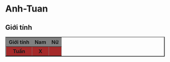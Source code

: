 # Anh-Tuan
<!DOCTYPE html>
<!DOCTYPE html>
<html>
<head>
	<title>Tables</title>
</head>
<body>
   <h2> Giới tính </h2>
   <table border="2px">
   	<tr bgcolor="gray">
   		<th>Giới tính</th>
   		<th>Nam</th>
   		<th>Nữ</th>
   	</tr>
   	<tr bgcolor="brown">
   		<th>Tuấn</th>
   		<th>X</th>
   		<th></th>
   	</tr>
   </table>
</body>
</html>
